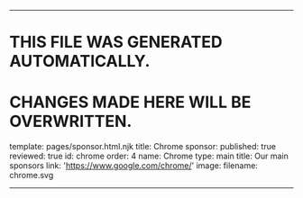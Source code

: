 ----

# THIS FILE WAS GENERATED AUTOMATICALLY.
# CHANGES MADE HERE WILL BE OVERWRITTEN.

template: pages/sponsor.html.njk
title: Chrome
sponsor:
  published: true
  reviewed: true
  id: chrome
  order: 4
  name: Chrome
  type: main
  title: Our main sponsors
  link: 'https://www.google.com/chrome/'
  image:
    filename: chrome.svg

----

 